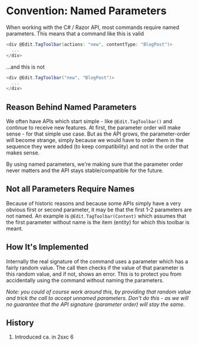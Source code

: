 # Convention: Named Parameters

When working with the C# / Razor API, most commands require named parameters. This means that a command like this is valid

```c#
<div @Edit.TagToolbar(actions: "new", contentType: "BlogPost")>
  ...
</div>
```

...and this is not

```c#
<div @Edit.TagToolbar("new", "BlogPost")>
  ...
</div>
```

## Reason Behind Named Parameters

We often have APIs which start simple - like `@Edit.TagToolbar()` and continue to receive new features. At first, the parameter order will make sense - for that simple use case. But as the API grows, the parameter-order will become strange, simply because we would have to order them in the sequence they were added (to keep compatibility) and not in the order that makes sense.

By using named parameters, we're making sure that the parameter order never matters and the API stays stable/compatible for the future.


## Not all Parameters Require Names

Because of historic reasons and because some APIs simply have a very obvious first or second parameter, it may be that the first 1-2 parameters are not named. An example is `@Edit.TagToolbar(Content)` which assumes that the first parameter without name is the item (entity) for which this toolbar is meant.


## How It's Implemented

Internally the real signature of the command uses a parameter which has a fairly random value. The call then checks if the value of that parameter is this random value, and if not, shows an error. This is to protect you from accidentally using the command without naming the parameters.

_Note: you could of course work around this, by providing that random value and trick the call to accept unnamed parameters. Don't do this - as we will no guarantee that the API signature (parameter order) will stay the same._

## History

1. Introduced ca. in 2sxc 6
